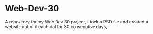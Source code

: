 # Web-Dev-30
A repository for my Web Dev 30 project, I took a PSD file and created a website out of it each dat for 30 consecutive days,
